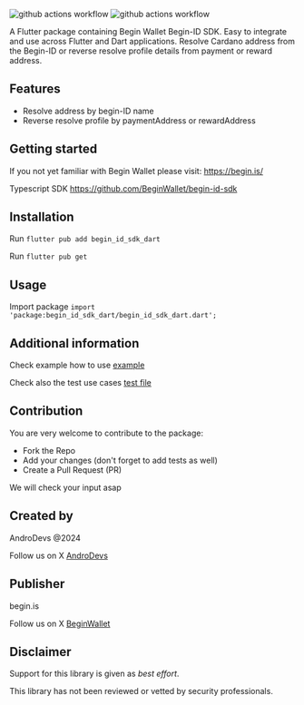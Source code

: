 ![github actions workflow](https://github.com/BeginWallet/begin-id-sdk-dart/actions/workflows/main.yml/badge.svg)
![github actions workflow](https://github.com/BeginWallet/begin-id-sdk-dart/actions/workflows/publish.yml/badge.svg)


A Flutter package containing Begin Wallet Begin-ID SDK. Easy to integrate and use across Flutter and Dart applications. Resolve Cardano address from the Begin-ID or reverse resolve profile details from payment or reward address.  

## Features

- Resolve address by begin-ID name
- Reverse resolve profile by paymentAddress or rewardAddress

## Getting started

If you not yet familiar with Begin Wallet please visit:
https://begin.is/

Typescript SDK
https://github.com/BeginWallet/begin-id-sdk

## Installation

Run `flutter pub add begin_id_sdk_dart`

Run `flutter pub get`

## Usage

Import package `import 'package:begin_id_sdk_dart/begin_id_sdk_dart.dart';`

## Additional information

Check example how to use [example](example/README.md)

Check also the test use cases [test file](test/begin_id_sdk_dart_test.dart)

## Contribution

You are very welcome to contribute to the package:

- Fork the Repo
- Add your changes (don't forget to add tests as well)
- Create a Pull Request (PR)

We will check your input asap

## Created by

AndroDevs @2024

Follow us on X [AndroDevs](https://x.com/AndroDevs)

## Publisher

begin.is

Follow us on X [BeginWallet](https://x.com/BeginWallet)

## Disclaimer

Support for this library is given as _best effort_.

This library has not been reviewed or vetted by security professionals.

